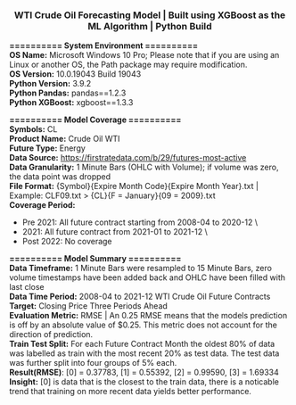 <h3 align="center"> WTI Crude Oil Forecasting Model | Built using XGBoost as the ML Algorithm | Python Build </h3>

**==========  System Environment  ==========** \
**OS Name:** Microsoft Windows 10 Pro; Please note that if you are using an Linux or another OS, the Path package may require modification. \
**OS Version:** 10.0.19043 Build 19043 \
**Python Version:** 3.9.2 \
**Python Pandas:** pandas==1.2.3 \
**Python XGBoost:** xgboost==1.3.3

**========== Model Coverage ==========** \
**Symbols:** CL \
**Product Name:** Crude Oil WTI \
**Future Type:** Energy  
**Data Source:** https://firstratedata.com/b/29/futures-most-active \
**Data Granularity:** 1 Minute Bars (OHLC with Volume); if volume was zero, the data point was dropped \
**File Format:** {Symbol}{Expire Month Code}{Expire Month Year}.txt | Example: CLF09.txt > {CL}{F = January}{09 = 2009}.txt \
**Coverage Period:**
 - Pre 2021: All future contract starting from 2008-04 to 2020-12 \
 - 2021: All future contract from 2021-01 to 2021-12 \
 - Post 2022: No coverage

**========== Model Summary ==========** \
**Data Timeframe:** 1 Minute Bars were resampled to 15 Minute Bars, zero volume timestamps have been added back and OHLC have been filled with last close \
**Data Time Period:** 2008-04 to 2021-12 WTI Crude Oil Future Contracts \
**Target:** Closing Price Three Periods Ahead \
**Evaluation Metric:** RMSE | An 0.25 RMSE means that the models prediction is off by an absolute value of $0.25. This metric does not account for the direction of prediction. \
**Train Test Split:** For each Future Contract Month the oldest 80% of data was labelled as train with the most recent 20% as test data. The test data was further split into four groups of 5% each. \
                      **Result(RMSE)**: [0] = 0.37783, [1] = 0.55392, [2] = 0.99590, [3] = 1.69334 \
                      **Insight:** [0] is data that is the closest to the train data, there is a noticable trend that training on more recent data yields better performance.    
